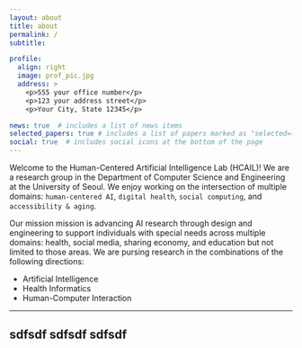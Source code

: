 ```yaml
---
layout: about
title: about
permalink: /
subtitle:

profile:
  align: right
  image: prof_pic.jpg
  address: >
    <p>555 your office number</p>
    <p>123 your address street</p>
    <p>Your City, State 12345</p>

news: true  # includes a list of news items
selected_papers: true # includes a list of papers marked as "selected={true}"
social: true  # includes social icons at the bottom of the page
---
```


Welcome to the Human-Centered Artificial Intelligence Lab (HCAIL)!
We are a research group
in the Department of Computer Science and Engineering
at the University of
Seoul.
We enjoy working on the intersection of multiple domains:
`human-centered AI`, `digital health`, `social computing`,
and `accessibility & aging`.

Our mission mission is
advancing AI research through design and engineering
to support individuals with special needs
across multiple domains:
health, social media, sharing economy, and education but not limited to those areas.
We are pursing research in the combinations of the following directions:
<ul>
<li>Artificial Intelligence</li>
<li>Health Informatics</li>
<li>Human-Computer Interaction</li>
</ul>

  ---
  sdfsdf
  sdfsdf
  sdfsdf
  ---

  
